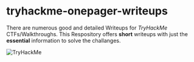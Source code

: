 # tryhackme-onepager-writeups
There are numerous good and detailed Writeups for *TryHackMe* CTFs/Walkthroughs. This Respository offers **short** writeups with just the **essential** information to solve the challanges. 

<img src="https://github.com/LukasMarckmiller/OverwatchDiscordBot/blob/master/img/LucaMarc.png" alt="TryHackMe">
